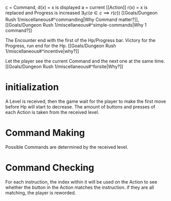 c = Command, 
d(x) = x is displayed
a = current [[Action]] 
r(x) = x is replaced and Progress is increased
$\exists_{1} c(a\in c\implies r(c))$ [[Goals/Dungeon Rush 1/miscellaneous#^commanding|Why Command matter?]], [[Goals/Dungeon Rush 1/miscellaneous#^simple-commands|Why 1 command?]] 

The Encounter end with the first of the Hp/Progress bar. Victory for the Progress, run end for the Hp. [[Goals/Dungeon Rush 1/miscellaneous#^incentive|why?]] 

Let the player see the current Command and the next one at the same time. [[Goals/Dungeon Rush 1/miscellaneous#^forsite|Why?]] 
# initialization
A Level is received, then the game wait for the player to make the first move before Hp will start to decrease.
The amount of buttons and presses of each Action is taken from the received level.
# Command Making
Possible Commands are determined by the received level.
# Command Checking 
For each instruction, the index within it will be used on the Action to see whether the button in the Action matches the instruction. if they are all matching, the player is reworded. 

